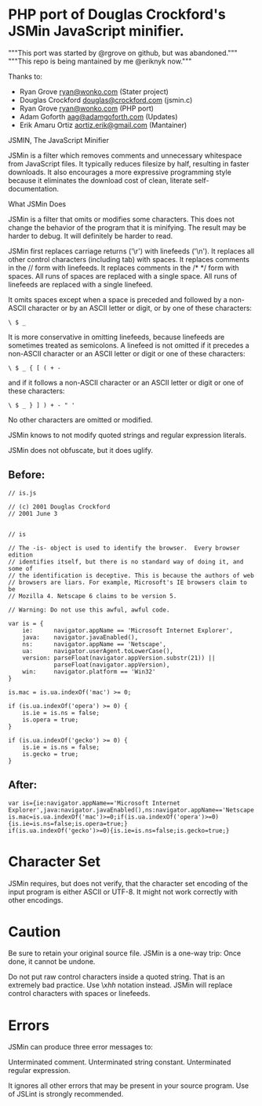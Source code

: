 PHP port of Douglas Crockford's JSMin JavaScript minifier.
========

"""This port was started by @rgrove on github, but was abandoned."""
"""This repo is being mantained by me @eriknyk now."""

Thanks to:

 * Ryan Grove <ryan@wonko.com> (Stater project)
 * Douglas Crockford <douglas@crockford.com> (jsmin.c)
 * Ryan Grove <ryan@wonko.com> (PHP port)
 * Adam Goforth <aag@adamgoforth.com> (Updates)
 * Erik Amaru Ortiz <aortiz.erik@gmail.com> (Mantainer)

JSMIN, The JavaScript Minifier

JSMin is a filter which removes comments and unnecessary whitespace from
JavaScript files. It typically reduces filesize by half, resulting in faster
downloads. It also encourages a more expressive programming style because it
eliminates the download cost of clean, literate self-documentation.

What JSMin Does

JSMin is a filter that omits or modifies some characters. This does not change
the behavior of the program that it is minifying. The result may be harder to
debug. It will definitely be harder to read.

JSMin first replaces carriage returns ('\r') with linefeeds ('\n'). It replaces
all other control characters (including tab) with spaces. It replaces comments
in the // form with linefeeds. It replaces comments in the /* */ form with
spaces. All runs of spaces are replaced with a single space. All runs of
linefeeds are replaced with a single linefeed.

It omits spaces except when a space is preceded and followed by a non-ASCII
character or by an ASCII letter or digit, or by one of these characters:

    \ $ _

It is more conservative in omitting linefeeds, because linefeeds are sometimes
treated as semicolons. A linefeed is not omitted if it precedes a non-ASCII
character or an ASCII letter or digit or one of these characters:

    \ $ _ { [ ( + -

and if it follows a non-ASCII character or an ASCII letter or digit or one of
these characters:

    \ $ _ } ] ) + - " '

No other characters are omitted or modified.

JSMin knows to not modify quoted strings and regular expression literals.

JSMin does not obfuscate, but it does uglify.

Before:
---
    // is.js

    // (c) 2001 Douglas Crockford
    // 2001 June 3


    // is

    // The -is- object is used to identify the browser.  Every browser edition
    // identifies itself, but there is no standard way of doing it, and some of
    // the identification is deceptive. This is because the authors of web
    // browsers are liars. For example, Microsoft's IE browsers claim to be
    // Mozilla 4. Netscape 6 claims to be version 5.

    // Warning: Do not use this awful, awful code.

    var is = {
        ie:      navigator.appName == 'Microsoft Internet Explorer',
        java:    navigator.javaEnabled(),
        ns:      navigator.appName == 'Netscape',
        ua:      navigator.userAgent.toLowerCase(),
        version: parseFloat(navigator.appVersion.substr(21)) ||
                 parseFloat(navigator.appVersion),
        win:     navigator.platform == 'Win32'
    }

    is.mac = is.ua.indexOf('mac') >= 0;

    if (is.ua.indexOf('opera') >= 0) {
        is.ie = is.ns = false;
        is.opera = true;
    }

    if (is.ua.indexOf('gecko') >= 0) {
        is.ie = is.ns = false;
        is.gecko = true;
    }

After:
---

    var is={ie:navigator.appName=='Microsoft Internet Explorer',java:navigator.javaEnabled(),ns:navigator.appName=='Netscape',ua:navigator.userAgent.toLowerCase(),version:parseFloat(navigator.appVersion.substr(21))||parseFloat(navigator.appVersion),win:navigator.platform=='Win32'}
    is.mac=is.ua.indexOf('mac')>=0;if(is.ua.indexOf('opera')>=0){is.ie=is.ns=false;is.opera=true;}
    if(is.ua.indexOf('gecko')>=0){is.ie=is.ns=false;is.gecko=true;}

Character Set
======

JSMin requires, but does not verify, that the character set encoding of the
input program is either ASCII or UTF-8. It might not work correctly with other
encodings.

Caution
======

Be sure to retain your original source file. JSMin is a one-way trip: Once done,
it cannot be undone.

Do not put raw control characters inside a quoted string. That is an extremely
bad practice. Use \x<i>hh</i> notation instead. JSMin will replace control
characters with spaces or linefeeds.

Errors
======

JSMin can produce three error messages to:

Unterminated comment.
Unterminated string constant.
Unterminated regular expression.

It ignores all other errors that may be present in your source program.
Use of JSLint is strongly recommended.

